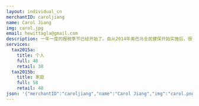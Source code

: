 ```yaml
---
layout: individual_cn
merchantID: caroljiang
name: Carol Jiang
img: carol.jpg
email: hewittagla@gmail.com
description: 一年一度的报税季节已经开始了。自从2014年奥巴马全民健保开始实施后，很多市民都购买了健康保险。那些没有购买的是不是在报税时会被罚款呢？如何合理合法的来抵税从而为你获得更多的退税呢？不管你是公司员工，还是自雇老板，我们都可以帮到你。有任何税务问题的话，请今天就联系我们专业的加州认证报税师。我们的专业，就是你最大的保障。
services:
  tax2015a:
    title: 个人
    full: 48
    retail: 38
  tax2015b:
    title: 家庭
    full: 58
    retail: 48
json: '{"merchantID":"caroljiang","name":"Carol Jiang","img":"carol.png","email":"hewittagla@gmail.com","description":"一年一度的报税季节已经开始了。自从2014年奥巴马全民健保开始实施后，很多市民都购买了健康保险。那些没有购买的是不是在报税时会被罚款呢？如何合理合法的来抵税从而为你获得更多的退税呢？不管你是公司员工，还是自雇老板，我们都可以帮到你。有任何税务问题的话，请今天就联系我们专业的加州认证报税师。我们的专业，就是你最大的保障。","services":{"tax2015a":{"title":"个人报税","full":48,"retail":38},"tax2015b":{"title":"家庭报税","full":58,"retail":48}}}'
---
```

